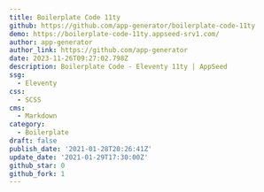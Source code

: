 ```yaml
---
title: Boilerplate Code 11ty
github: https://github.com/app-generator/boilerplate-code-11ty
demo: https://boilerplate-code-11ty.appseed-srv1.com/
author: app-generator
author_link: https://github.com/app-generator
date: 2023-11-26T09:27:02.798Z
description: Boilerplate Code - Eleventy 11ty | AppSeed
ssg:
  - Eleventy
css:
  - SCSS
cms:
  - Markdown
category:
  - Boilerplate
draft: false
publish_date: '2021-01-28T20:26:41Z'
update_date: '2021-01-29T17:30:00Z'
github_star: 0
github_fork: 1
---
```

